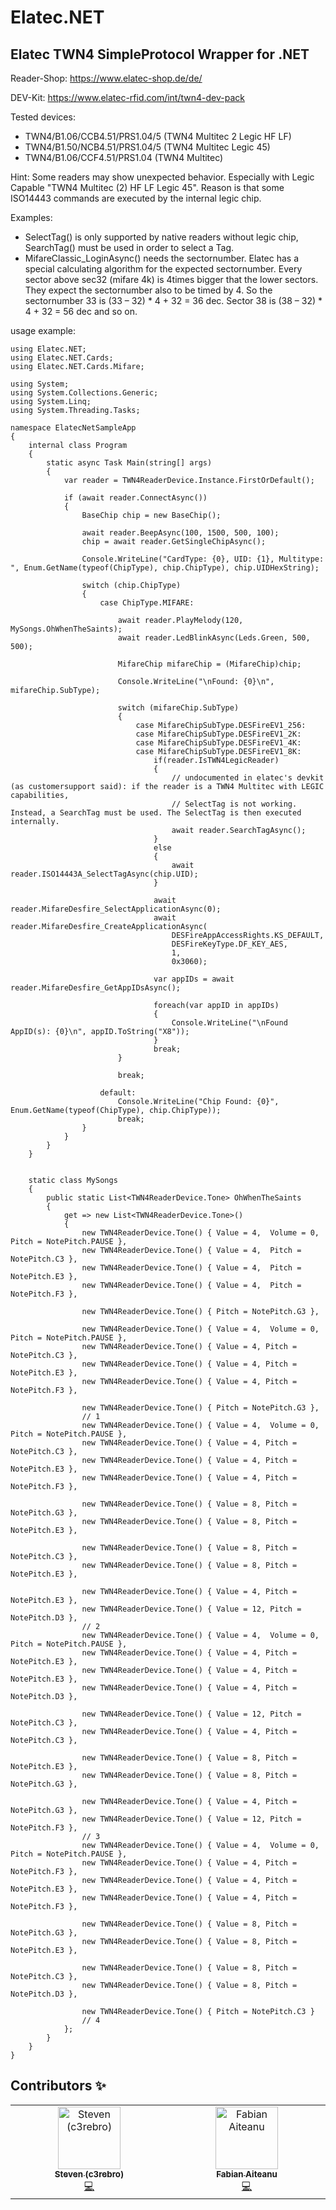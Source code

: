 ﻿# Elatec.NET
 Elatec TWN4 SimpleProtocol Wrapper for .NET
-
Reader-Shop: https://www.elatec-shop.de/de/

DEV-Kit: https://www.elatec-rfid.com/int/twn4-dev-pack

Tested devices:
* TWN4/B1.06/CCB4.51/PRS1.04/5 (TWN4 Multitec 2 Legic HF LF)
* TWN4/B1.50/NCB4.51/PRS1.04/5 (TWN4 Multitec Legic 45)
* TWN4/B1.06/CCF4.51/PRS1.04   (TWN4 Multitec)
  
Hint: Some readers may show unexpected behavior. Especially with Legic Capable "TWN4 Multitec (2) HF LF Legic 45". Reason is that some ISO14443 commands are executed by the internal legic chip.

Examples:
* SelectTag() is only supported by native readers without legic chip, SearchTag() must be used in order to select a Tag.
* MifareClassic_LoginAsync() needs the sectornumber. Elatec has a special calculating algorithm for the expected sectornumber. Every sector above sec32 (mifare 4k) is 4times bigger that the lower sectors. They expect the sectornumber also to be timed by 4. So the sectornumber 33 is (33 – 32) * 4 + 32 = 36 dec. Sector 38 is (38 – 32) * 4 + 32 = 56 dec and so on.

usage example:

    using Elatec.NET;
    using Elatec.NET.Cards;
    using Elatec.NET.Cards.Mifare;

    using System;
    using System.Collections.Generic;
    using System.Linq;
    using System.Threading.Tasks;

    namespace ElatecNetSampleApp
    {  
        internal class Program
        {
            static async Task Main(string[] args)
            {
                var reader = TWN4ReaderDevice.Instance.FirstOrDefault();

                if (await reader.ConnectAsync())
                {
                    BaseChip chip = new BaseChip();

                    await reader.BeepAsync(100, 1500, 500, 100);
                    chip = await reader.GetSingleChipAsync();

                    Console.WriteLine("CardType: {0}, UID: {1}, Multitype: ", Enum.GetName(typeof(ChipType), chip.ChipType), chip.UIDHexString);

                    switch (chip.ChipType)
                    {
                        case ChipType.MIFARE:

                            await reader.PlayMelody(120, MySongs.OhWhenTheSaints);
                            await reader.LedBlinkAsync(Leds.Green, 500, 500);

                            MifareChip mifareChip = (MifareChip)chip;

                            Console.WriteLine("\nFound: {0}\n", mifareChip.SubType);

                            switch (mifareChip.SubType)
                            {
                                case MifareChipSubType.DESFireEV1_256:
                                case MifareChipSubType.DESFireEV1_2K:
                                case MifareChipSubType.DESFireEV1_4K:
                                case MifareChipSubType.DESFireEV1_8K:
                                    if(reader.IsTWN4LegicReader)
                                    {
                                        // undocumented in elatec's devkit (as customersupport said): if the reader is a TWN4 Multitec with LEGIC capabilities,
                                        // SelectTag is not working. Instead, a SearchTag must be used. The SelectTag is then executed internally.
                                        await reader.SearchTagAsync();
                                    }
                                    else
                                    {
                                        await reader.ISO14443A_SelectTagAsync(chip.UID);
                                    }

                                    await reader.MifareDesfire_SelectApplicationAsync(0);
                                    await reader.MifareDesfire_CreateApplicationAsync(
                                        DESFireAppAccessRights.KS_DEFAULT,
                                        DESFireKeyType.DF_KEY_AES,
                                        1,
                                        0x3060);

                                    var appIDs = await reader.MifareDesfire_GetAppIDsAsync();

                                    foreach(var appID in appIDs)
                                    {
                                        Console.WriteLine("\nFound AppID(s): {0}\n", appID.ToString("X8"));
                                    }
                                    break;
                            }

                            break;

                        default:
                            Console.WriteLine("Chip Found: {0}", Enum.GetName(typeof(ChipType), chip.ChipType));
                            break;
                    }
                }  
            }
        }


        static class MySongs
        {
            public static List<TWN4ReaderDevice.Tone> OhWhenTheSaints
            {
                get => new List<TWN4ReaderDevice.Tone>()
                {
                    new TWN4ReaderDevice.Tone() { Value = 4,  Volume = 0, Pitch = NotePitch.PAUSE },
                    new TWN4ReaderDevice.Tone() { Value = 4,  Pitch = NotePitch.C3 },
                    new TWN4ReaderDevice.Tone() { Value = 4,  Pitch = NotePitch.E3 },
                    new TWN4ReaderDevice.Tone() { Value = 4,  Pitch = NotePitch.F3 },

                    new TWN4ReaderDevice.Tone() { Pitch = NotePitch.G3 },

                    new TWN4ReaderDevice.Tone() { Value = 4,  Volume = 0, Pitch = NotePitch.PAUSE },
                    new TWN4ReaderDevice.Tone() { Value = 4, Pitch = NotePitch.C3 },
                    new TWN4ReaderDevice.Tone() { Value = 4, Pitch = NotePitch.E3 },
                    new TWN4ReaderDevice.Tone() { Value = 4, Pitch = NotePitch.F3 },

                    new TWN4ReaderDevice.Tone() { Pitch = NotePitch.G3 },
                    // 1
                    new TWN4ReaderDevice.Tone() { Value = 4,  Volume = 0, Pitch = NotePitch.PAUSE },
                    new TWN4ReaderDevice.Tone() { Value = 4, Pitch = NotePitch.C3 },
                    new TWN4ReaderDevice.Tone() { Value = 4, Pitch = NotePitch.E3 },
                    new TWN4ReaderDevice.Tone() { Value = 4, Pitch = NotePitch.F3 },

                    new TWN4ReaderDevice.Tone() { Value = 8, Pitch = NotePitch.G3 },
                    new TWN4ReaderDevice.Tone() { Value = 8, Pitch = NotePitch.E3 },

                    new TWN4ReaderDevice.Tone() { Value = 8, Pitch = NotePitch.C3 },
                    new TWN4ReaderDevice.Tone() { Value = 8, Pitch = NotePitch.E3 },

                    new TWN4ReaderDevice.Tone() { Value = 4, Pitch = NotePitch.E3 },
                    new TWN4ReaderDevice.Tone() { Value = 12, Pitch = NotePitch.D3 },
                    // 2
                    new TWN4ReaderDevice.Tone() { Value = 4,  Volume = 0, Pitch = NotePitch.PAUSE },
                    new TWN4ReaderDevice.Tone() { Value = 4, Pitch = NotePitch.E3 },
                    new TWN4ReaderDevice.Tone() { Value = 4, Pitch = NotePitch.E3 },
                    new TWN4ReaderDevice.Tone() { Value = 4, Pitch = NotePitch.D3 },

                    new TWN4ReaderDevice.Tone() { Value = 12, Pitch = NotePitch.C3 },
                    new TWN4ReaderDevice.Tone() { Value = 4, Pitch = NotePitch.C3 },

                    new TWN4ReaderDevice.Tone() { Value = 8, Pitch = NotePitch.E3 },
                    new TWN4ReaderDevice.Tone() { Value = 8, Pitch = NotePitch.G3 },

                    new TWN4ReaderDevice.Tone() { Value = 4, Pitch = NotePitch.G3 },
                    new TWN4ReaderDevice.Tone() { Value = 12, Pitch = NotePitch.F3 },
                    // 3
                    new TWN4ReaderDevice.Tone() { Value = 4,  Volume = 0, Pitch = NotePitch.PAUSE },
                    new TWN4ReaderDevice.Tone() { Value = 4, Pitch = NotePitch.F3 },
                    new TWN4ReaderDevice.Tone() { Value = 4, Pitch = NotePitch.E3 },
                    new TWN4ReaderDevice.Tone() { Value = 4, Pitch = NotePitch.F3 },

                    new TWN4ReaderDevice.Tone() { Value = 8, Pitch = NotePitch.G3 },
                    new TWN4ReaderDevice.Tone() { Value = 8, Pitch = NotePitch.E3 },

                    new TWN4ReaderDevice.Tone() { Value = 8, Pitch = NotePitch.C3 },
                    new TWN4ReaderDevice.Tone() { Value = 8, Pitch = NotePitch.D3 },

                    new TWN4ReaderDevice.Tone() { Pitch = NotePitch.C3 }
                    // 4
                };
            }
        }
    }

## Contributors ✨

<!-- ALL-CONTRIBUTORS-LIST:START - Do not remove or modify this section -->
<!-- prettier-ignore-start -->
<!-- markdownlint-disable -->
<table>  
    <tbody>    
        <tr>      
            <td align="center" valign="top" width="14.28%">        
                <a href="https://github.com/c3rebro">
                    <img src="https://avatars.githubusercontent.com/u/5468524?v=4?s=100" width="100px;" alt="Steven (c3rebro)"/><br />        
                    <sub><b>Steven (c3rebro)</b></sub></a><br />        
                <a href="#code" title="Code">💻</a> 
            <td align="center" valign="top" width="14.28%">
                <a href="https://github.com/faiteanu">
                    <img src="https://avatars.githubusercontent.com/u/63024793?v=4?s=100" width="100px;" alt="Fabian Aiteanu"/><br />      
                    <sub><b>Fabian Aiteanu</b></sub></a><br />
                <a href="#code" title="Code">💻</a> 
        </tr>  
    </tbody>
</table>

<!-- markdownlint-restore -->
<!-- prettier-ignore-end -->

<!-- ALL-CONTRIBUTORS-LIST:END -->
